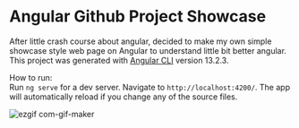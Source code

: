 # Angular Github Project Showcase

After little crash course about angular, decided to make my own simple showcase style web page on Angular to understand little bit better angular. <br/>
This project was generated with [Angular CLI](https://github.com/angular/angular-cli) version 13.2.3.

How to run:<br/>
Run `ng serve` for a dev server. Navigate to `http://localhost:4200/`. The app will automatically reload if you change any of the source files.

![ezgif com-gif-maker](https://user-images.githubusercontent.com/41679124/155595297-242e20e3-d3a1-479b-a7dd-6fed7146c039.gif)
